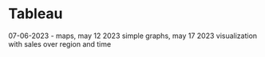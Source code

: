 # Tableau
07-06-2023 - maps,
may 12 2023 simple graphs, may 17 2023 visualization with sales over region and time

